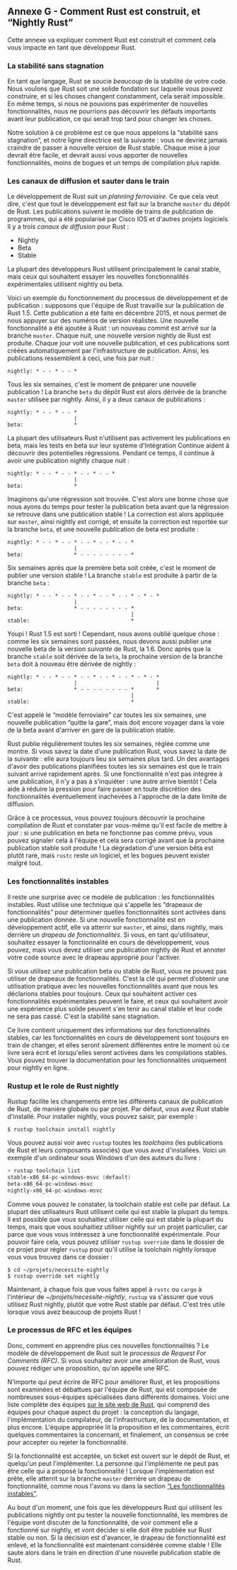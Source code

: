 <!--
## Appendix G - How Rust is Made and “Nightly Rust”
-->

## Annexe G - Comment Rust est construit, et “Nightly Rust”

<!--
This appendix is about how Rust is made and how that affects you as a Rust
developer.
-->

Cette annexe va expliquer comment Rust est construit et comment cela vous
impacte en tant que développeur Rust.

<!--
### Stability Without Stagnation
-->

### La stabilité sans stagnation

<!--
As a language, Rust cares a *lot* about the stability of your code. We want
Rust to be a rock-solid foundation you can build on, and if things were
constantly changing, that would be impossible. At the same time, if we can’t
experiment with new features, we may not find out important flaws until after
their release, when we can no longer change things.
-->

En tant que langage, Rust se soucie *beaucoup* de la stabilité de votre code.
Nous voulons que Rust soit une solide fondation sur laquelle vous pouvez
construire, et si les choses changent constamment, cela serait impossible. En
même temps, si nous ne pouvions pas expérimenter de nouvelles fonctionnalités,
nous ne pourrions pas découvrir les défauts importants avant leur publication,
ce qui serait trop tard pour changer les choses.

<!--
Our solution to this problem is what we call “stability without stagnation”,
and our guiding principle is this: you should never have to fear upgrading to a
new version of stable Rust. Each upgrade should be painless, but should also
bring you new features, fewer bugs, and faster compile times.
-->

Notre solution à ce problème est ce que nous appelons la “stabilité sans
stagnation”, et notre ligne directrice est la suivante : vous ne devriez jamais
craindre de passer à nouvelle version de Rust stable. Chaque mise à jour devrait
être facile, et devrait aussi vous apporter de nouvelles fonctionnalités, moins
de bogues et un temps de compilation plus rapide.

<!--
### Choo, Choo! Release Channels and Riding the Trains
-->

### Les canaux de diffusion et sauter dans le train

<!--
Rust development operates on a *train schedule*. That is, all development is
done on the `master` branch of the Rust repository. Releases follow a software
release train model, which has been used by Cisco IOS and other software
projects. There are three *release channels* for Rust:
-->

Le développement de Rust suit un *planning ferroviaire*. Ce que cela veut dire,
c'est que tout le développement est fait sur la branche `master` du dépôt de
Rust. Les publications suivent le modèle de trains de publication de programmes,
qui a été popularisé par Cisco IOS et d'autres projets logiciels. Il y a trois
*canaux de diffusion* pour Rust :

<!--
* Nightly
* Beta
* Stable
-->

* Nightly
* Beta
* Stable

<!--
Most Rust developers primarily use the stable channel, but those who want to
try out experimental new features may use nightly or beta.
-->

La plupart des développeurs Rust utilisent principalement le canal stable, mais
ceux qui souhaitent essayer les nouvelles fonctionnalités expérimentales
utilisent nightly ou beta.

<!--
Here’s an example of how the development and release process works: let’s
assume that the Rust team is working on the release of Rust 1.5. That release
happened in December of 2015, but it will provide us with realistic version
numbers. A new feature is added to Rust: a new commit lands on the `master`
branch. Each night, a new nightly version of Rust is produced. Every day is a
release day, and these releases are created by our release infrastructure
automatically. So as time passes, our releases look like this, once a night:
-->

Voici un exemple du fonctionnement du processus de développement et de
publication : supposons que l'équipe de Rust travaille sur la publication de
Rust 1.5. Cette publication a été faite en décembre 2015, et nous permet de nous
appuyer sur des numéros de version réalistes. Une nouvelle fonctionnalité a été
ajoutée à Rust : un nouveau commit est arrivé sur la branche `master`. Chaque
nuit, une nouvelle version nightly de Rust est produite. Chaque jour voit une
nouvelle publication, et ces publications sont créées automatiquement par
l'infrastructure de publication. Ainsi, les publications ressemblent à ceci, une
fois par nuit :

<!--
```text
nightly: * - - * - - *
```
-->

```text
nightly: * - - * - - *
```

<!--
Every six weeks, it’s time to prepare a new release! The `beta` branch of the
Rust repository branches off from the `master` branch used by nightly. Now,
there are two releases:
-->

Tous les six semaines, c'est le moment de préparer une nouvelle publication ! La
branche `beta` du dépôt Rust est alors dérivée de la branche `master` utilisée
par nightly. Ainsi, il y a deux canaux de publications :

<!--
```text
nightly: * - - * - - *
                     |
beta:                *
```
-->

```text
nightly: * - - * - - *
                     |
beta:                *
```

<!--
Most Rust users do not use beta releases actively, but test against beta in
their CI system to help Rust discover possible regressions. In the meantime,
there’s still a nightly release every night:
-->

La plupart des utilisateurs Rust n'utilisent pas activement les publications en
beta, mais les tests en beta sur leur système d'Intégration Continue aident à
découvrir des potentielles régressions. Pendant ce temps, il continue à avoir
une publication nightly chaque nuit :

<!--
```text
nightly: * - - * - - * - - * - - *
                     |
beta:                *
```
-->

```text
nightly: * - - * - - * - - * - - *
                     |
beta:                *
```

<!--
Let’s say a regression is found. Good thing we had some time to test the beta
release before the regression snuck into a stable release! The fix is applied
to `master`, so that nightly is fixed, and then the fix is backported to the
`beta` branch, and a new release of beta is produced:
-->

Imaginons qu'une régression soit trouvée. C'est alors une bonne chose que nous
ayons du temps pour tester la publication beta avant que la régression se
retrouve dans une publication stable ! La correction est alors appliquée sur
`master`, ainsi nightly est corrigé, et ensuite la correction est reportée sur
la branche `beta`, et une nouvelle publication de beta est produite :

<!--
```text
nightly: * - - * - - * - - * - - * - - *
                     |
beta:                * - - - - - - - - *
```
-->

```text
nightly: * - - * - - * - - * - - * - - *
                     |
beta:                * - - - - - - - - *
```

<!--
Six weeks after the first beta was created, it’s time for a stable release! The
`stable` branch is produced from the `beta` branch:
-->

Six semaines après que la première beta soit créée, c'est le moment de publier
une version stable ! La branche `stable` est produite à partir de la branche
`beta` :

<!--
```text
nightly: * - - * - - * - - * - - * - - * - * - *
                     |
beta:                * - - - - - - - - *
                                       |
stable:                                *
```
-->

```text
nightly: * - - * - - * - - * - - * - - * - * - *
                     |
beta:                * - - - - - - - - *
                                       |
stable:                                *
```

<!--
Hooray! Rust 1.5 is done! However, we’ve forgotten one thing: because the six
weeks have gone by, we also need a new beta of the *next* version of Rust, 1.6.
So after `stable` branches off of `beta`, the next version of `beta` branches
off of `nightly` again:
-->

Youpi ! Rust 1.5 est sorti ! Cependant, nous avons oublié quelque chose : comme
les six semaines sont passées, nous devons aussi publier une nouvelle beta de la
version *suivante* de Rust, la 1.6. Donc après que la branche `stable` soit
dérivée de la `beta`, la prochaine version de la branche `beta` doit à nouveau
être dérivée de nightly :

<!--
```text
nightly: * - - * - - * - - * - - * - - * - * - *
                     |                         |
beta:                * - - - - - - - - *       *
                                       |
stable:                                *
```
-->

```text
nightly: * - - * - - * - - * - - * - - * - * - *
                     |                         |
beta:                * - - - - - - - - *       *
                                       |
stable:                                *
```

<!--
This is called the “train model” because every six weeks, a release “leaves the
station”, but still has to take a journey through the beta channel before it
arrives as a stable release.
-->

C'est appelé le “modèle ferroviaire” car toutes les six semaines, une nouvelle
publication “quitte la gare”, mais doit encore voyager dans la voie de la
beta avant d'arriver en gare de la publication stable.

<!--
Rust releases every six weeks, like clockwork. If you know the date of one Rust
release, you can know the date of the next one: it’s six weeks later. A nice
aspect of having releases scheduled every six weeks is that the next train is
coming soon. If a feature happens to miss a particular release, there’s no need
to worry: another one is happening in a short time! This helps reduce pressure
to sneak possibly unpolished features in close to the release deadline.
-->

Rust publie régulièrement toutes les six semaines, réglée comme une montre. Si
vous savez la date d'une publication Rust, vous savez la date de la suivante :
elle aura toujours lieu six semaines plus tard. Un des avantages d'avoir des
publications planifiées toutes les six semaines est que le train suivant arrive
rapidement après. Si une fonctionnalité n'est pas intégrée à une publication, il
n'y a pas à s'inquiéter : une autre arrive bientôt ! Cela aide à réduire la
pression pour faire passer en toute discrétion des fonctionnalités
éventuellement inachevées à l'approche de la date limite de diffusion.

<!--
Thanks to this process, you can always check out the next build of Rust and
verify for yourself that it’s easy to upgrade to: if a beta release doesn’t
work as expected, you can report it to the team and get it fixed before the
next stable release happens! Breakage in a beta release is relatively rare, but
`rustc` is still a piece of software, and bugs do exist.
-->

Grâce à ce processus, vous pouvez toujours découvrir la prochaine compilation de
Rust et constater par vous-même qu'il est facile de mettre à jour : si une
publication en beta ne fonctionne pas comme prévu, vous pouvez signaler cela à
l'équipe et cela sera corrigé avant que la prochaine publication stable soit
produite ! La dégradation d'une version bêta est plutôt rare, mais `rustc` reste
un logiciel, et les bogues peuvent exister malgré tout.

<!--
### Unstable Features
-->

### Les fonctionnalités instables

<!--
There’s one more catch with this release model: unstable features. Rust uses a
technique called “feature flags” to determine what features are enabled in a
given release. If a new feature is under active development, it lands on
`master`, and therefore, in nightly, but behind a *feature flag*. If you, as a
user, wish to try out the work-in-progress feature, you can, but you must be
using a nightly release of Rust and annotate your source code with the
appropriate flag to opt in.
-->

Il reste une surprise avec ce modèle de publication : les fonctionnalités
instables. Rust utilise une technique qui s'appelle les “drapeaux de
fonctionnalités” pour déterminer quelles fonctionnalités sont activées dans une
publication donnée. Si une nouvelle fonctionnalité est en développement actif,
elle va atterrir sur `master`, et ainsi, dans nightly, mais derrière un *drapeau
de fonctionnalités*. Si vous, en tant qu'utilisateur, souhaitez essayer la
fonctionnalité en cours de développement, vous pouvez, mais vous devez utiliser
une publication nightly de Rust et annoter votre code source avec le drapeau
approprié pour l'activer.

<!--
If you’re using a beta or stable release of Rust, you can’t use any feature
flags. This is the key that allows us to get practical use with new features
before we declare them stable forever. Those who wish to opt into the bleeding
edge can do so, and those who want a rock-solid experience can stick with
stable and know that their code won’t break. Stability without stagnation.
-->

Si vous utilisez une publication beta ou stable de Rust, vous ne pouvez pas
utiliser de drapeaux de fonctionnalités. C'est la clé qui permet d'obtenir une
utilisation pratique avec les nouvelles fonctionnalités avant que nous les
déclarions stables pour toujours. Ceux qui souhaitent activer ces
fonctionnalités expérimentales peuvent le faire, et ceux qui souhaitent avoir
une expérience plus solide peuvent s'en tenir au canal stable et leur code ne
sera pas cassé. C'est la stabilité sans stagnation.

<!--
This book only contains information about stable features, as in-progress
features are still changing, and surely they’ll be different between when this
book was written and when they get enabled in stable builds. You can find
documentation for nightly-only features online.
-->

Ce livre contient uniquement des informations sur des fonctionnalités stables,
car les fonctionnalités en cours de développement sont toujours en train de
changer, et elles seront sûrement différentes entre le moment où ce livre sera
écrit et lorsqu'elles seront activées dans les compilations stables. Vous pouvez
trouver la documentation pour les fonctionnalités uniquement pour nightly en
ligne.

<!--
### Rustup and the Role of Rust Nightly
-->

### Rustup et le role de Rust nightly

<!--
Rustup makes it easy to change between different release channels of Rust, on a
global or per-project basis. By default, you’ll have stable Rust installed. To
install nightly, for example:
-->

Rustup facilite les changements entre les différents canaux de publication de
Rust, de manière globale ou par projet. Par défaut, vous avez Rust stable
d'installé. Pour installer nightly, vous pouvez saisir, par exemple :

<!--
```console
$ rustup toolchain install nightly
```
-->

```console
$ rustup toolchain install nightly
```

<!--
You can see all of the *toolchains* (releases of Rust and associated
components) you have installed with `rustup` as well. Here’s an example on one
of your authors’ Windows computer:
-->

Vous pouvez aussi voir avec `rustup` toutes les *toolchains* (les publications
de Rust et leurs composants associés) que vous avez d'installées. Voici un
exemple d'un ordinateur sous Windows d'un des auteurs du livre :

<!--
```powershell
> rustup toolchain list
stable-x86_64-pc-windows-msvc (default)
beta-x86_64-pc-windows-msvc
nightly-x86_64-pc-windows-msvc
```
-->

```powershell
> rustup toolchain list
stable-x86_64-pc-windows-msvc (default)
beta-x86_64-pc-windows-msvc
nightly-x86_64-pc-windows-msvc
```

<!--
As you can see, the stable toolchain is the default. Most Rust users use stable
most of the time. You might want to use stable most of the time, but use
nightly on a specific project, because you care about a cutting-edge feature.
To do so, you can use `rustup override` in that project’s directory to set the
nightly toolchain as the one `rustup` should use when you’re in that directory:
-->

Comme vous pouvez le constater, la toolchain stable est celle par défaut. La
plupart des utilisateurs Rust utilisent celle qui est stable la plupart du
temps. Il est possible que vous souhaitiez utiliser celle qui est stable la
plupart du temps, mais que vous souhaitiez utiliser nightly sur un projet
particulier, car parce que vous vous intéressez à une fonctionnalité
expérimentale. Pour pouvoir faire cela, vous pouvez utiliser `rustup override`
dans le dossier de ce projet pour régler `rustup` pour qu'il utilise la
toolchain nightly lorsque vous vous trouvez dans ce dossier :

<!--
```console
$ cd ~/projects/needs-nightly
$ rustup override set nightly
```
-->

```console
$ cd ~/projets/necessite-nightly
$ rustup override set nightly
```

<!--
Now, every time you call `rustc` or `cargo` inside of
*~/projects/needs-nightly*, `rustup` will make sure that you are using nightly
Rust, rather than your default of stable Rust. This comes in handy when you
have a lot of Rust projects!
-->

Maintenant, à chaque fois que vous faites appel à `rustc` ou `cargo` à
l'intérieur de *~/projets/necessite-nightly*, `rustup` va s'assurer que vous
utilisez Rust nightly, plutôt que votre Rust stable par défaut. C'est très utile
lorsque vous avez beaucoup de projets Rust !

<!--
### The RFC Process and Teams
-->

### Le processus de RFC et les équipes

<!--
So how do you learn about these new features? Rust’s development model follows
a *Request For Comments (RFC) process*. If you’d like an improvement in Rust,
you can write up a proposal, called an RFC.
-->

Donc, comment en apprendre plus ces nouvelles fonctionnalités ? Le modèle de
développement de Rust suit le *processus de Request For Comments (RFC)*. Si vous
souhaitez avoir une amélioration de Rust, vous pouvez rédiger une proposition,
qu'on appelle une RFC.

<!--
Anyone can write RFCs to improve Rust, and the proposals are reviewed and
discussed by the Rust team, which is comprised of many topic subteams. There’s
a full list of the teams [on Rust’s
website](https://www.rust-lang.org/governance), which includes teams for
each area of the project: language design, compiler implementation,
infrastructure, documentation, and more. The appropriate team reads the
proposal and the comments, writes some comments of their own, and eventually,
there’s consensus to accept or reject the feature.
-->

N'importe qui peut écrire de RFC pour améliorer Rust, et les propositions sont
examinées et débattues par l'équipe de Rust, qui est composée de nombreuses
sous-équipes spécialisées dans différents domaines. Voici une liste complète des
équipes [sur le site web de Rust](https://www.rust-lang.org/governance), qui
comprend des équipes pour chaque aspect du projet : la conception du langage,
l'implémentation du compilateur, de l'infrastructure, de la documentation, et
plus encore. L'équipe appropriée lit la proposition et les commentaires, écrit
quelques commentaires la concernant, et finalement, un consensus se crée pour
accepter ou rejeter la fonctionnalité.

<!--
If the feature is accepted, an issue is opened on the Rust repository, and
someone can implement it. The person who implements it very well may not be the
person who proposed the feature in the first place! When the implementation is
ready, it lands on the `master` branch behind a feature gate, as we discussed
in the [“Unstable Features”](#unstable-features)<!-- ignore -- > section.
-->

Si la fonctionnalité est acceptée, un ticket est ouvert sur le dépôt de Rust, et
quelqu'un peut l'implémenter. La personne qui l'implémente ne peut pas être
celle qui a proposé la fonctionnalité ! Lorsque l'implémentation est prête, elle
atterrit sur la branche `master` derrière un drapeau de fonctionnalité, comme
nous l'avons vu dans la section [“Les fonctionnalités
instables”](#les-fonctionnalités-instables)<!-- ignore -->.

<!--
After some time, once Rust developers who use nightly releases have been able
to try out the new feature, team members will discuss the feature, how it’s
worked out on nightly, and decide if it should make it into stable Rust or not.
If the decision is to move forward, the feature gate is removed, and the
feature is now considered stable! It rides the trains into a new stable release
of Rust.
-->

Au bout d'un moment, une fois que les développeurs Rust qui utilisent les
publications nightly ont pu tester la nouvelle fonctionnalité, les membres de
l'équipe vont discuter de la fonctionnalité, de voir comment elle a
fonctionné sur nightly, et vont décider si elle doit être publiée sur Rust
stable ou non. Si la décision est d'avancer, le drapeau de fonctionnalité est
enlevé, et la fonctionnalité est maintenant considérée comme stable ! Elle saute
alors dans le train en direction d'une nouvelle publication stable de Rust.
